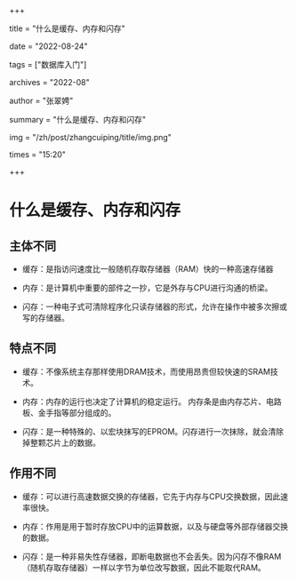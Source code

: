 +++

title = "什么是缓存、内存和闪存" 

date = "2022-08-24" 

tags = ["数据库入门"] 

archives = "2022-08" 

author = "张翠娉" 

summary = "什么是缓存、内存和闪存"

img = "/zh/post/zhangcuiping/title/img.png" 

times = "15:20"

+++

# 什么是缓存、内存和闪存

## 主体不同

- 缓存：是指访问速度比一般随机存取存储器（RAM）快的一种高速存储器

- 内存：是计算机中重要的部件之一抄，它是外存与CPU进行沟通的桥梁。

- 闪存：一种电子式可清除程序化只读存储器的形式，允许在操作中被多次擦或写的存储器。

## 特点不同

- 缓存：不像系统主存那样使用DRAM技术，而使用昂贵但较快速的SRAM技术。

- 内存：内存的运行也决定了计算机的稳定运行。 内存条是由内存芯片、电路板、金手指等部分组成的。

- 闪存：是一种特殊的、以宏块抹写的EPROM。闪存进行一次抹除，就会清除掉整颗芯片上的数据。

## 作用不同

- 缓存：可以进行高速数据交换的存储器，它先于内存与CPU交换数据，因此速率很快。

- 内存：作用是用于暂时存放CPU中的运算数据，以及与硬盘等外部存储器交换的数据。

- 闪存：是一种非易失性存储器，即断电数据也不会丢失。因为闪存不像RAM（随机存取存储器）一样以字节为单位改写数据，因此不能取代RAM。